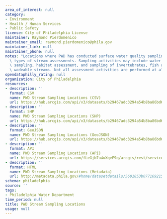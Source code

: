 ```yaml
---
area_of_interest: null
category:
- Environment
- Health / Human Services
- Public Safety
license: City of Philadelphia License
maintainer: Raymond Pierdomenico
maintainer_email: raymond.pierdomenico@phila.gov
maintainer_link: null
maintainer_phone: null
notes: "Locations where PWD has conducted surface water quality sampling and other\
  \ types of stream assessments. Sampling activities may include water quality grab\
  \ sampling, habitat assessment, and sampling of invertebrates, fish and algae from\
  \ wadeable streams. Not all assessment activities are performed at all sites."
opendataphilly_rating: null
organization: City of Philadelphia
resources:
- description: ''
  format: CSV
  name: PWD Stream Sampling Locations (CSV)
  url: https://hub.arcgis.com/api/v3/datasets/b29467adc3294a54b8ba86bd66af13cd_0/downloads/data?format=csv&spatialRefId=2272&where=1%3D1
- description: ''
  format: SHP
  name: PWD Stream Sampling Locations (SHP)
  url: https://hub.arcgis.com/api/v3/datasets/b29467adc3294a54b8ba86bd66af13cd_0/downloads/data?format=shp&spatialRefId=2272&where=1%3D1
- description: ''
  format: GeoJSON
  name: PWD Stream Sampling Locations (GeoJSON)
  url: https://hub.arcgis.com/api/v3/datasets/b29467adc3294a54b8ba86bd66af13cd_0/downloads/data?format=geojson&spatialRefId=4326&where=1%3D1
- description: ''
  format: API
  name: PWD Stream Sampling Locations (API)
  url: https://services.arcgis.com/fLeGjb7u4uXqeF9q/arcgis/rest/services/StreamSamplingLocations/FeatureServer/0/query?outFields=*&where=1%3D1
- description: ''
  format: HTML
  name: PWD Stream Sampling Locations (Metadata)
  url: http://metadata.phila.gov/#home/datasetdetails/5601853b077169215719b5ce/representationdetails/5618031f275ce6a93cac81be/
schema: philadelphia
source: ''
tags:
- Philadelphia Water Department
time_period: null
title: PWD Stream Sampling Locations
usage: null
---
```

